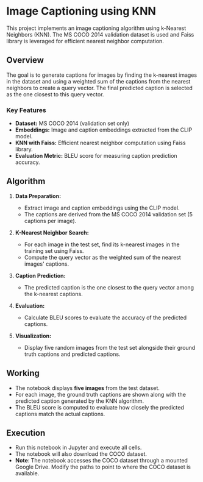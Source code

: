 # Image Captioning using KNN

This project implements an image captioning algorithm using k-Nearest Neighbors (KNN). The MS COCO 2014 validation dataset is used and Faiss library is leveraged for efficient nearest neighbor computation.

## Overview

The goal is to generate captions for images by finding the k-nearest images in the dataset and using a weighted sum of the captions from the nearest neighbors to create a query vector. The final predicted caption is selected as the one closest to this query vector.

### Key Features
- **Dataset:** MS COCO 2014 (validation set only)
- **Embeddings:** Image and caption embeddings extracted from the CLIP model.
- **KNN with Faiss:** Efficient nearest neighbor computation using Faiss library.
- **Evaluation Metric:** BLEU score for measuring caption prediction accuracy.

## Algorithm

1. **Data Preparation:**
   - Extract image and caption embeddings using the CLIP model.
   - The captions are derived from the MS COCO 2014 validation set (5 captions per image).

2. **K-Nearest Neighbor Search:**
   - For each image in the test set, find its k-nearest images in the training set using Faiss.
   - Compute the query vector as the weighted sum of the nearest images' captions.

3. **Caption Prediction:**
   - The predicted caption is the one closest to the query vector among the k-nearest captions.
   
4. **Evaluation:** 
   - Calculate BLEU scores to evaluate the accuracy of the predicted captions.

5. **Visualization:**
   - Display five random images from the test set alongside their ground truth captions and predicted captions.

## Working

- The notebook displays **five images** from the test dataset.
- For each image, the ground truth captions are shown along with the predicted caption generated by the KNN algorithm.
- The BLEU score is computed to evaluate how closely the predicted captions match the actual captions.

## Execution

- Run this notebook in Jupyter and execute all cells.
- The notebook will also download the COCO dataset.
- **Note**: The notebook accesses the COCO dataset through a mounted Google Drive. Modify the paths to point to where the COCO dataset is available.

